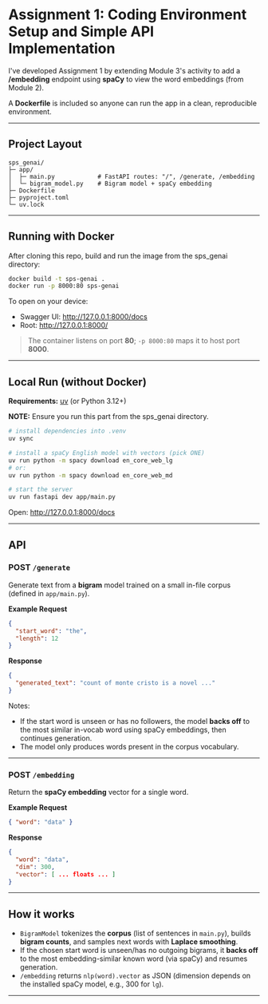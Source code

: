 # Assignment 1: Coding Environment Setup and Simple API Implementation

I've developed Assignment 1 by extending Module 3's activity to add a **/embedding** endpoint using **spaCy** to view the word embeddings (from Module 2). 

A **Dockerfile** is included so anyone can run the app in a clean, reproducible environment.

---

## Project Layout

```
sps_genai/
├─ app/
│  ├─ main.py            # FastAPI routes: "/", /generate, /embedding
│  └─ bigram_model.py    # Bigram model + spaCy embedding 
├─ Dockerfile
├─ pyproject.toml
└─ uv.lock
```

---

## Running with Docker

After cloning this repo, build and run the image from the sps_genai directory:

```bash
docker build -t sps-genai .
docker run -p 8000:80 sps-genai
```

To open on your device:
- Swagger UI: http://127.0.0.1:8000/docs
- Root:       http://127.0.0.1:8000/

> The container listens on port **80**; `-p 8000:80` maps it to host port **8000**.

---

## Local Run (without Docker)

**Requirements:** [uv](https://github.com/astral-sh/uv) (or Python 3.12+)

**NOTE:** Ensure you run this part from the sps_genai directory.

```bash
# install dependencies into .venv
uv sync

# install a spaCy English model with vectors (pick ONE)
uv run python -m spacy download en_core_web_lg
# or:
uv run python -m spacy download en_core_web_md

# start the server
uv run fastapi dev app/main.py
```

Open: http://127.0.0.1:8000/docs

---

## API

### POST `/generate`
Generate text from a **bigram** model trained on a small in-file corpus (defined in `app/main.py`).

**Example Request**
```json
{
  "start_word": "the",
  "length": 12
}
```

**Response**
```json
{
  "generated_text": "count of monte cristo is a novel ..."
}
```

Notes:
- If the start word is unseen or has no followers, the model **backs off** to the most similar in-vocab word using spaCy embeddings, then continues generation.
- The model only produces words present in the corpus vocabulary.

---

### POST `/embedding`
Return the **spaCy embedding** vector for a single word.

**Example Request**
```json
{ "word": "data" }
```

**Response**
```json
{
  "word": "data",
  "dim": 300,
  "vector": [ ... floats ... ]
}
```

---

## How it works

- `BigramModel` tokenizes the **corpus** (list of sentences in `main.py`), builds **bigram counts**, and samples next words with **Laplace smoothing**.
- If the chosen start word is unseen/has no outgoing bigrams, it **backs off** to the most embedding-similar known word (via spaCy) and resumes generation.
- `/embedding` returns `nlp(word).vector` as JSON (dimension depends on the installed spaCy model, e.g., 300 for `lg`).
---